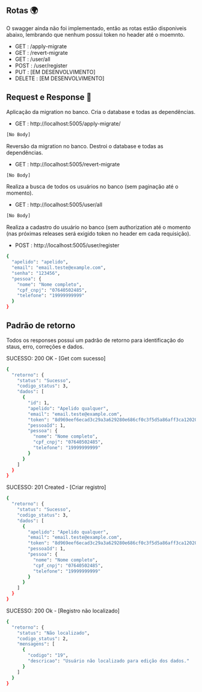 ## Rotas 🌍
O swagger ainda não foi implementado, então as rotas estão disponiveis abaixo, lembrando que nenhum possui token no header até o moemnto.
- GET    : /apply-migrate
- GET    : /revert-migrate
- GET    : /user/all
- POST   : /user/register
- PUT    : [EM DESENVOLVIMENTO]
- DELETE : [EM DESENVOLVIMENTO]

## Request e Response 📜
Aplicação da migration no banco. Cria o database e todas as dependências.
- GET : http://localhost:5005/apply-migrate/
```bash
[No Body]
```

Reversão da migration no banco. Destroi o database e todas as dependências.
- GET : http://localhost:5005/revert-migrate
```bash
[No Body]
```

Realiza a busca de todos os usuários no banco (sem paginação até o momento).
- GET : http://localhost:5005/user/all
```bash
[No Body]
```
Realiza a cadastro do usuário no banco (sem authorization até o momento (nas próximas releases será exigido token no header em cada requisição).
- POST : http://localhost:5005/user/register
```bash
{
  "apelido": "apelido",
  "email": "email.teste@example.com",
  "senha": "123456",
  "pessoa": {
    "nome": "Nome completo",
    "cpf_cnpj": "07640502485",
    "telefone": "19999999999"
  }
}
```

## Padrão de retorno
Todos os responses possui um padrão de retorno para identificação do staus, erro, correções e dados.

SUCESSO: 200 OK - [Get com sucesso]
```bash
{
  "retorno": {
    "status": "Sucesso",
    "codigo_status": 3,
    "dados": [
      {
        "id": 1,
        "apelido": "Apelido qualquer",
        "email": "email.teste@example.com",
        "token": "8d969eef6ecad3c29a3a629280e686cf0c3f5d5a86aff3ca12020c923adc6c92",
        "pessoaId": 1,
        "pessoa": {
          "nome": "Nome completo",
          "cpf_cnpj": "07640502485",
          "telefone": "19999999999"
        }
      }
    ]
  }
}
```

SUCESSO: 201 Created - [Criar registro]
```bash
{
  "retorno": {
    "status": "Sucesso",
    "codigo_status": 3,
    "dados": [
      {
        "apelido": "Apelido qualquer",
        "email": "email.teste@example.com",
        "token": "8d969eef6ecad3c29a3a629280e686cf0c3f5d5a86aff3ca12020c923adc6c92",
        "pessoaId": 1,
        "pessoa": {
          "nome": "Nome completo",
          "cpf_cnpj": "07640502485",
          "telefone": "19999999999"
        }
      }
    ]
  }
}
```
SUCESSO: 200 Ok - [Registro não localizado]
```bash
{
  "retorno": {
    "status": "Não localizado",
    "codigo_status": 2,
    "mensagens": [
      {
        "codigo": "19",
        "descricao": "Usuário não localizado para edição dos dados."
      }
    ]
  }
}
```

